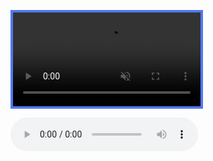 
<video class="std-border-radii-12" playsinline muted autoplay loop style="border: 4px solid rgb(80, 120, 240); width: 300;"><source src="/assets/Media/Videos/atami-station-iphone.mp4" type="video/mp4"></video>

<audio src="/assets/Media/Audio/samsara.mp3" controls></audio>
